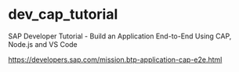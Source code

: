 # dev_cap_tutorial
SAP Developer Tutorial - Build an Application End-to-End Using CAP, Node.js and VS Code

https://developers.sap.com/mission.btp-application-cap-e2e.html
